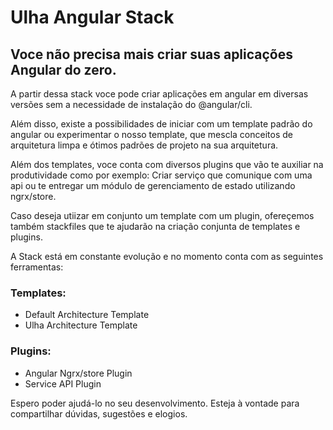 # Ulha Angular Stack

## Voce não precisa mais criar suas aplicações Angular do zero. 

A partir dessa stack voce pode criar aplicações em angular em diversas versões sem a necessidade de instalação do @angular/cli.

Além disso, existe a possibilidades de iniciar com um template padrão do angular ou experimentar o nosso template, que mescla conceitos de arquitetura limpa e ótimos padrões de projeto na sua arquitetura.

Além dos templates, voce conta com diversos plugins que vão te auxiliar na produtividade como por exemplo: Criar serviço que comunique com uma api ou te entregar um módulo de gerenciamento de estado utilizando ngrx/store. 

Caso deseja utiizar em conjunto um template com um plugin, ofereçemos também stackfiles que te ajudarão na criação conjunta de templates e plugins.

A Stack está em constante evolução e no momento conta com as seguintes ferramentas:
### Templates:
- Default Architecture Template
- Ulha Architecture Template

### Plugins:
- Angular Ngrx/store Plugin
- Service API Plugin

Espero poder ajudá-lo no seu desenvolvimento.
Esteja à vontade para compartilhar dúvidas, sugestões e elogios.